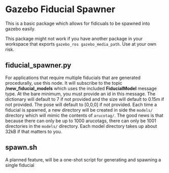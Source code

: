 # Gazebo Fiducial Spawner

This is a basic package which allows for fidicuals to be spawned into gazebo easily.

This package might not work if you have another package in your workspace that exports `gazebo_ros gazebo_media_path`. Use at your own risk.


## fiducial_spawner.py

For applications that require multiple fiducials that are generated procedurally, use this node. It will subscribe to the topic **/new_fiducial_models** which uses the included **FiducialModel** message type. At the bare minimum, you must provide an id in this message. The dictionary will default to 7 if not provided and the size will default to 0.15m if not provided. The pose will default to [0,0,0] if not provided. Each time a fiducial is spawned, a new directory will be created in side the `models/` directory which will mimic the contents of `arucotag/`. The good news is that because there can only be up to 1000 arucotags, there can only be 1001 directories in the `models/` directory. Each model directory takes up about 32kB if that matters to you.

## spawn.sh

A planned feature, will be a one-shot script for generating and spawning a single fiducial
